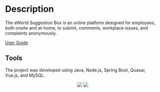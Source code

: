# Description
The eWorld Suggestion Box is an online platform designed for employees, both onsite and at-home, to submit, comments, workplace issues, and complaints anonymously.

[User Guide](https://github.com/Brian-D-Dang/Suggestion-Box/blob/master/User%20Guide.pdf)

## Tools
The project was developed using Java, Node.js, Spring Boot, Quasar, Vue.js, and MySQL.



<p align="center">

  <img src="https://github.com/user-attachments/assets/5a520c04-e5b0-4c68-9c8d-3708e84e47f1" />
  <img src="https://github.com/user-attachments/assets/8aba48f8-3804-4493-bf9f-ba794beeee19" />

</p>
